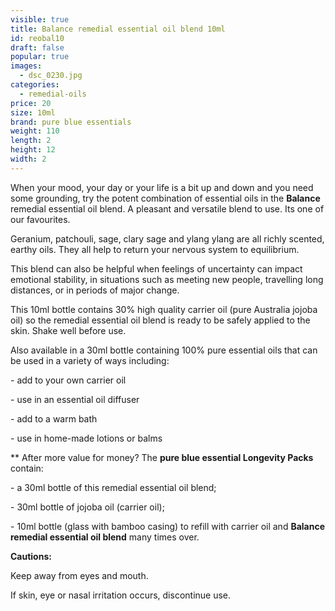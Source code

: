 ```yaml
---
visible: true
title: Balance remedial essential oil blend 10ml
id: reobal10
draft: false
popular: true
images:
  - dsc_0230.jpg
categories:
  - remedial-oils
price: 20
size: 10ml
brand: pure blue essentials
weight: 110
length: 2
height: 12
width: 2
---
```

When your mood, your day or your life is a bit up and down and you need some grounding, try the potent combination of essential oils in the **Balance** remedial essential oil blend.  A pleasant and versatile blend to use.  Its one of our favourites.

Geranium, patchouli, sage, clary sage and ylang ylang are all richly scented, earthy oils. They all help to return your nervous system to equilibrium. 

This blend can also be helpful when feelings of uncertainty can impact emotional stability, in situations such as meeting new people, travelling long distances, or in periods of major change.

This 10ml bottle contains 30% high quality carrier oil (pure Australia jojoba oil) so the remedial essential oil blend is ready to be safely applied to the skin. Shake well before use.

Also available in a 30ml bottle containing 100% pure essential oils that can be used in a variety of ways including:

\- add to your own carrier oil

\- use in an essential oil diffuser

\- add to a warm bath

\- use in home-made lotions or balms



 \*\* After more value for money? The **pure blue essential Longevity Packs** contain:

\- a 30ml bottle of this remedial essential oil blend;

\- 30ml bottle of jojoba oil (carrier oil);

\- 10ml bottle (glass with bamboo casing) to refill with carrier oil and **Balance remedial essential oil blend** many times over.



**Cautions:**

Keep away from eyes and mouth.

If skin, eye or nasal irritation occurs, discontinue use.